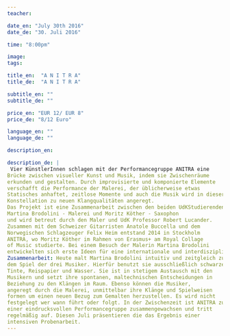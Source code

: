 ```yaml
---
teacher: 

date_en: "July 30th 2016"
date_de: "30. Juli 2016"

time: "8:00pm"

image: 
tags: 

title_en:  "A N I T R A"
title_de:  "A N I T R A"

subtitle_en: ""
subtitle_de: ""

price_en: "EUR 12/ EUR 8"
price_de: "8/12 Euro"

language_en: ""
language_de: ""

description_en:

description_de: |
 Vier KünstlerInnen schlagen mit der Performancegruppe ANITRA eine
Brücke zwischen visueller Kunst und Musik, indem sie Zwischenräume
erkunden und gestalten. Durch improvisierte und komponierte Elemente
verschafft die Performance der Malerei, der üblicherweise etwas
Statisches anhaftet, zeitlose Momente und auch die Musik wird in dieser
Konstellation zu neuen Klangqualitäten angeregt.
Das Projekt ist eine Zusammenarbeit zwischen den beiden UdKStudierenden
Martina Brodolini - Malerei und Moritz Köther - Saxophon
und wird betreut durch den Maler und UdK Professor Robert Lucander.
Zusammen mit dem Schweizer Gitarristen Anatole Buccella und dem
Norwegischen Schlagzeuger Felix Heim entstand 2014 in Stockholm
ANITRA, wo Moritz Köther im Rahmen von Erasmus+ am Royal Collage
of Music studierte. Bei einem Besuch der Malerin Martina Brodolini
entwickelten sich erste Ideen für eine internationale und interdisziplinäre
Zusammenarbeit: Heute malt Martina Brodolini intuitiv und zeitgleich zu
dem Spiel der drei Musiker. Hierfür benutzt sie ausschließlich schwarze
Tinte, Reispapier und Wasser. Sie ist in stetigem Austausch mit den
Musikern und setzt ihre spontanen, maltechnischen Entscheidungen in
Beziehung zu den Klängen im Raum. Ebenso können die Musiker,
angeregt durch die Malerei, unmittelbar ihre Klänge und Spielweisen
formen um einen neuen Bezug zum Gemalten herzustellen. Es wird nicht
festgelegt wer wann führt oder folgt. In der Zwischenzeit ist ANITRA zu
einer eindrucksvollen Performancegruppe zusammengewachsen und tritt
regelmäßig auf. Diesen Juli präsentieren die das Ergebnis einer
intensiven Probenarbeit.
---
```

